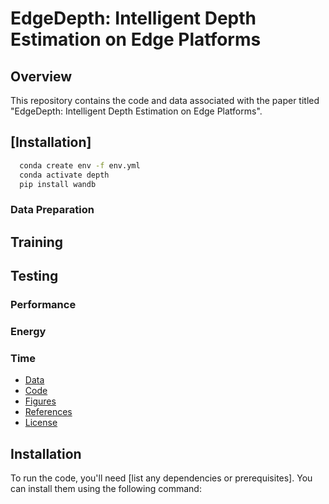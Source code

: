 # EdgeDepth: Intelligent Depth Estimation on Edge Platforms

## Overview
This repository contains the code and data associated with the paper titled "EdgeDepth: Intelligent Depth Estimation on Edge Platforms".


## [Installation]

```bash
  conda create env -f env.yml
  conda activate depth
  pip install wandb
```
### Data Preparation


## Training

## Testing
### Performance

### Energy

### Time

- [Data](#data)
- [Code](#code)
- [Figures](#figures)
- [References](#references)
- [License](#license)

## Installation
To run the code, you'll need [list any dependencies or prerequisites]. You can install them using the following command:
